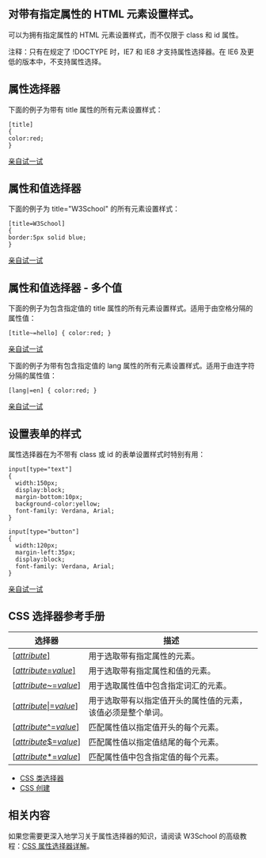 ## 对带有指定属性的 HTML 元素设置样式。

可以为拥有指定属性的 HTML 元素设置样式，而不仅限于 class 和 id 属性。

注释：只有在规定了 !DOCTYPE 时，IE7 和 IE8 才支持属性选择器。在 IE6 及更低的版本中，不支持属性选择。

## 属性选择器

下面的例子为带有 title 属性的所有元素设置样式：

```
[title]
{
color:red;
}

```

[亲自试一试](http://www.w3school.com.cn/tiy/t.asp?f=csse_selector_attribute_att)

## 属性和值选择器

下面的例子为 title="W3School" 的所有元素设置样式：

```
[title=W3School]
{
border:5px solid blue;
}

```

[亲自试一试](http://www.w3school.com.cn/tiy/t.asp?f=csse_selector_attribute_value)

## 属性和值选择器 - 多个值

下面的例子为包含指定值的 title 属性的所有元素设置样式。适用于由空格分隔的属性值：

```
[title~=hello] { color:red; }
```

[亲自试一试](http://www.w3school.com.cn/tiy/t.asp?f=csse_selector_attribute_valuelist_space)

下面的例子为带有包含指定值的 lang 属性的所有元素设置样式。适用于由连字符分隔的属性值：

```
[lang|=en] { color:red; }
```

[亲自试一试](http://www.w3school.com.cn/tiy/t.asp?f=csse_selector_attribute_valuelist_hyphen)

## 设置表单的样式

属性选择器在为不带有 class 或 id 的表单设置样式时特别有用：

```
input[type="text"]
{
  width:150px;
  display:block;
  margin-bottom:10px;
  background-color:yellow;
  font-family: Verdana, Arial;
}

input[type="button"]
{
  width:120px;
  margin-left:35px;
  display:block;
  font-family: Verdana, Arial;
}

```

[亲自试一试](http://www.w3school.com.cn/tiy/t.asp?f=csse_selector_attribute_form)

## CSS 选择器参考手册

| 选择器                                                       | 描述                                                         |
| ------------------------------------------------------------ | ------------------------------------------------------------ |
| [[*attribute*\]](http://www.w3school.com.cn/cssref/selector_attribute.asp) | 用于选取带有指定属性的元素。                                 |
| [[*attribute*=*value*\]](http://www.w3school.com.cn/cssref/selector_attribute_value.asp) | 用于选取带有指定属性和值的元素。                             |
| [[*attribute*~=*value*\]](http://www.w3school.com.cn/cssref/selector_attribute_value_contain.asp) | 用于选取属性值中包含指定词汇的元素。                         |
| [[*attribute*\|=*value*\]](http://www.w3school.com.cn/cssref/selector_attribute_value_start.asp) | 用于选取带有以指定值开头的属性值的元素，该值必须是整个单词。 |
| [[*attribute*^=*value*\]](http://www.w3school.com.cn/cssref/selector_attr_begin.asp) | 匹配属性值以指定值开头的每个元素。                           |
| [[*attribute*$=*value*\]](http://www.w3school.com.cn/cssref/selector_attr_end.asp) | 匹配属性值以指定值结尾的每个元素。                           |
| [[*attribute**=*value*\]](http://www.w3school.com.cn/cssref/selector_attr_contain.asp) | 匹配属性值中包含指定值的每个元素。                           |

- [CSS 类选择器](http://www.w3school.com.cn/css/css_syntax_class_selector.asp)
- [CSS 创建](http://www.w3school.com.cn/css/css_howto.asp)

## 相关内容

如果您需要更深入地学习关于属性选择器的知识，请阅读 W3School 的高级教程：[CSS 属性选择器详解](http://www.w3school.com.cn/css/css_selector_attribute.asp)。